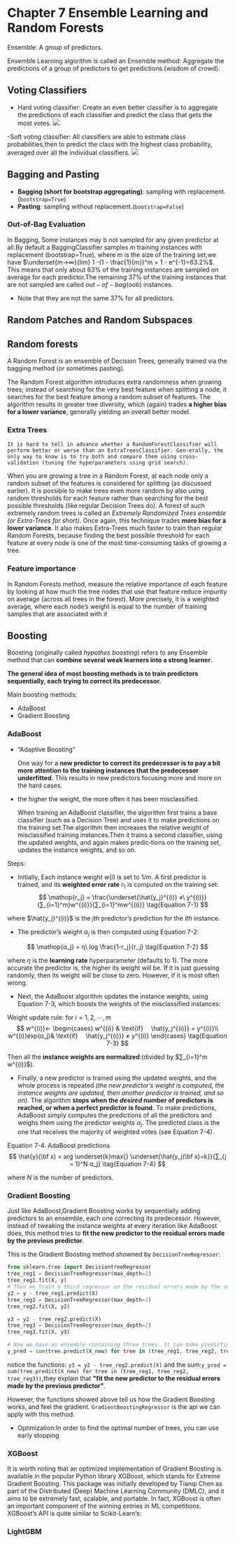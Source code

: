 # Chapter 7 Ensemble Learning and Random Forests

Ensemble: A group of predictors.

 Ensemble Learning algorithm is called an Ensemble method:
Aggregate the predictions of a group of predictors to get predictions.(wisdom of crowd).

 ## Voting Classifiers

- Hard voting classifier:
 Create an even better classifier is to aggregate the predictions of each classifier and predict the class that gets the most votes. 
![](img/hardvote.png)

-Soft voting classifier:
All classifiers are able to estimate class probabilities,then to predict the class with the highest class probability, averaged over all the individual classifiers.
![](img/softvoteq.png)
## Bagging and Pasting

- **Bagging (short for bootstrap aggregating)**: sampling with replacement. (`bootstrap=True`)
- **Pasting**: sampling without replacement.(`bootstrap=False`)

### Out-of-Bag Evaluation

In Bagging, Some instances may b not  sampled for any given predictor at all.By default a BaggingClassifier samples $m$ training instances with replacement (bootstrap=True), where $m$ is the size of the training set,we have 
$\underset{m→∞}{lim} 1  -(1 - \frac{1}{m})^m = 1 - e^{-1}=63.2%$. 
This means that only about 63% of the training instances are sampled on average for each predictor.The remaining 37% of the training instances that are not sampled are called $out-of-bag (oob)$ instances. 
- Note that they are not the same 37% for all predictors.

## Random Patches and Random Subspaces

## Random forests

A Random Forest is an ensemble of Decision Trees, generally trained via the bagging method (or sometimes pasting).

The Random Forest algorithm introduces extra randomness when growing trees; instead of searching for the very best feature when splitting a node, it searches for the best feature among a random subset of features. The algorithm results in greater tree diversity, which (again) trades **a higher bias for a lower variance**, generally yielding an overall better model.

### Extra Trees

`It is hard to tell in advance whether a RandomForestClassifier will perform better or worse than an ExtraTreesClassifier. Gen‐erally, the only way to know is to try both and compare them using cross-validation (tuning the hyperparameters using grid search).`

When you are growing a tree in a Random Forest, at each node only a random subset of the features is considered for splitting (as discussed earlier). It is possible to make trees even more random by also using random thresholds for each feature rather than searching for the best possible thresholds (like regular Decision Trees do).
A forest of such extremely random trees is called an $\textit{Extremely Randomized Trees ensemble (or Extra-Trees for short)}$. Once again, this technique trades **more bias for a lower variance**. It also makes Extra-Trees much faster to train than regular Random Forests, because finding the best possible threshold for each feature at every node is one of the most time-consuming tasks of growing a tree.

### Feature importance

In Random Forests method, measure the relative importance of each feature by looking at how much the tree nodes that use that feature reduce impurity on average (across all trees in the forest). More precisely, it is a weighted average, where each node’s weight is equal to the number of training samples that are associated with it

## Boosting

Boosting (originally called $hypothes\ boosting$) refers to any Ensemble method that can **combine several weak learners into a strong learner**. 

**The general idea of most boosting methods is to train predictors sequentially, each trying to correct its predecessor.**

Main boosting methods:
- AdaBoost
- Gradient Boosting

### AdaBoost

- “Adaptive Boosting”
    
    One way for a **new predictor to correct its predecessor is to pay a bit more attention to the training instances that the predecessor underfitted**. This results in new predictors focusing more and more on the hard cases.

- the higher the weight, the more often it has been misclassified.

    When training an AdaBoost classifier, the algorithm first trains a base classifier (such as a Decision Tree) and uses it to make predictions on the training set.The algorithm then increases the relative weight of misclassified training instances.Then it trains a second classifier, using the updated weights, and again makes predic‐tions on the training set, updates the instance weights, and so on.

Steps:

- Initially, Each instance weight $w(i)$ is set to $1/m$. A first predictor is trained, and its **weighted error rate** $r_1$ is computed on the training set:
$$
\mathop{r_j} = \frac{\underset{\hat{y_j}^{(i)} ≠\ y^{(i)}}{∑_{i=1}^m}w^{(i)}}{∑_{i=1}^mw^{(i)}}
\tag{Equation 7-1}
$$

where $\hat{y_j}^{(i)}$ is the $jth$ predictor’s prediction for the $ith$ instance.

- The predictor’s weight $α_j$ is then computed using Equation 7-2:

$$
\mathop{α_j} = η\ log \frac{1-r_j}{r_j}
\tag{Equation 7-2}
$$

where $η$ is the **learning rate** hyperparameter (defaults to 1). The more accurate the predictor is, the higher its weight will be. If it is just guessing randomly, then its weight will be close to zero. However, if it is most often wrong.

- Next, the AdaBoost algorithm updates the instance weights, using Equation 7-3, which boosts the weights of the misclassified instances:

Weight update rule: for $i=1,2,⋯,m$
$$
w^{(i)}←
\begin{cases}
w^{(i)} & \text{if}  \hat{y_j^{(i)}} = y^{(i)}\\
w^{(i)}exp(α_j)&  \text{if}  \hat{y_j^{(i)}} ≠ y^{(i)}
\end{cases}
\tag{Equation 7-3}
$$

Then all the **instance weights are normalized**:(divided by $∑_{i=1}^m w^{(i)}$).

- Finally, a new predictor is trained using the updated weights, and the whole process is repeated *(the new predictor’s weight is computed, the instance weights are updated, then another predictor is trained, and so on)*. The algorithm **stops when the $desired$ number of predictors is reached, or when a perfect predictor is found.** To make predictions, AdaBoost simply computes the predictions of all the predictors and weighs them using the predictor weights $α_j$. The predicted class is the one that receives the majority of weighted votes (see Equation 7-4).

Equation 7-4. AdaBoost predictions
$$
\hat{y}(\bf x) = arg \underset{k}max{} \underset{\hat{y_j(\bf x)=k}}{∑_{j = 1}^N α_j}
\tag{Equation  7-4}
$$

where $N$ is the number of predictors.

### Gradient Boosting

Just like AdaBoost,Gradient Boosting works by sequentially adding predictors to an ensemble, each one correcting its predecessor. However, instead of tweaking the instance weights at every iteration like AdaBoost does, this method tries to **fit the new predictor to the residual errors made by the previous predictor**.

This is the Gradient Boosting method showned by `DecisionTreeRegressor`: 


```python
from sklearn.tree import DecisiontreeRegressor
tree_reg1 = DecisionTreeRegressor(max_depth=2) 
tree_reg1.fit(X, y)
# Then we train a third regressor on the residual errors made by the second predictor: 
y2 = y - tree_reg1.predict(X) 
tree_reg2 = DecisionTreeRegressor(max_depth=2) 
tree_reg2.fit(X, y2) 

y3 = y2 - tree_reg2.predict(X) 
tree_reg3 = DecisionTreeRegressor(max_depth=2) 
tree_reg3.fit(X, y3) 

# Now we have an ensemble containing three trees. It can make predictions on a new instance simply by adding up the predictions of all the trees:
y_pred = sum(tree.predict(X_new) for tree in (tree_reg1, tree_reg2, tree_reg3))
```
notice the functions: `y3 = y2 - tree_reg2.predict(X)` and the sum:`y_pred = sum(tree.predict(X_new) for tree in (tree_reg1, tree_reg2, tree_reg3))`,they explain that **"fit the new predictor to the residual errors made by the previous predictor"**.

However, the functions showed above tell us how the Gradient Boosting works, and feel the gradient. `GradientBoostingRegressor` is the api we can apply with this method.

- Optimization:In order to find the optimal number of trees, you can use early stopping

### XGBoost

It is worth noting that an optimized implementation of Gradient Boosting is available in the popular Python library XGBoost, which stands for Extreme Gradient Boosting.
This package was initially developed by Tianqi Chen as part of the Distributed (Deep) Machine Learning Community (DMLC), and it aims to be extremely fast, scalable, and portable. In fact, XGBoost is often an important component of the winning entries in ML competitions. XGBoost’s API is quite similar to Scikit-Learn’s:




### LightGBM

